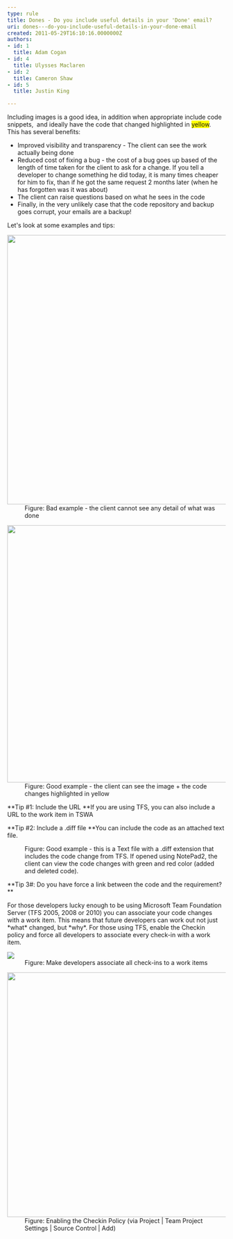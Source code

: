 ```yaml
---
type: rule
title: Dones - Do you include useful details in your 'Done' email?
uri: dones---do-you-include-useful-details-in-your-done-email
created: 2011-05-29T16:10:16.0000000Z
authors:
- id: 1
  title: Adam Cogan
- id: 4
  title: Ulysses Maclaren
- id: 2
  title: Cameron Shaw
- id: 5
  title: Justin King

---
```


 Including images is a good idea, in addition when appropriate include code snippets,  and ideally have the code that changed highlighted in <font style="background-color&#58;#ffff00;">yellow</font>.   
This has several benefits:

- Improved visibility and transparency - The client can see the work actually being done
- Reduced cost of fixing a bug - the cost of a bug goes up based of the length of time taken for the client to ask for a change. If you tell a developer to change something he did today, it is many times cheaper for him to fix, than if he got the same request 2 months later (when he has forgotten was it was about)
- The client can raise questions based on what he sees in the code
- Finally, in the very unlikely case that the code repository and backup goes corrupt, your emails are a backup!


Let's look at some examples and tips:
<dl class="badImage"><dt> <img src="/PublishingImages/NotifyCodeChangesBad.gif" alt="" style="width&#58;620px;"> </dt><dd>Figure&#58; Bad example - the client cannot see any detail of what was done </dd></dl><dl class="goodImage"><dt> <img src="/PublishingImages/NotifyCodeChanges.gif" border="0" alt="" style="width&#58;592px;"> </dt><dd>Figure&#58; Good example - the client can see the image + the code changes highlighted in yellow </dd></dl>
**Tip #1: Include the URL
**If you are using TFS, you can also include a URL to the work item in TSWA

**Tip #2: Include a .diff file
**You can include the code as an attached text file.
<dl class="goodImage"><dt> <img src="/PublishingImages/NotePad2DiffFiles.gif" alt=""> </dt><dd>Figure&#58; Good example - this is a Text file with a .diff extension that includes the code change from TFS. If opened using NotePad2, the client can view the code changes with green and red color (added and deleted code). </dd></dl>
**Tip 3#: Do you have force a link between the code and the requirement?**

For those developers lucky enough to be using Microsoft Team Foundation Server (TFS 2005, 2008 or 2010) you can associate your code changes with a work item. This means that future developers can work out not just \*what\* changed, but \*why\*. 
For those using TFS, enable the Checkin policy and force all developers to associate every check-in with a work item.
<dl class="image"><dt> <img alt=" " src="/PublishingImages/SourceControl_AssociateWorkItems1.gif"> <strong> </strong></dt><dd>Figure&#58; Make developers associate all check-ins to a work items </dd></dl> <dl class="image"> <dt> <img src="/PublishingImages/SourceControl_AssociateWorkItems2.gif" alt="" style="width&#58;563px;"> <strong> </strong></dt><dd>Figure&#58; Enabling the Checkin Policy (via Project | Team Project Settings | Source Control | Add) </dd></dl> 

